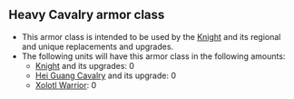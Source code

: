 ## Heavy Cavalry armor class

- This armor class is intended to be used by the [Knight](https://ageofempires.fandom.com/wiki/Knight_(Age_of_Empires_II)) and its regional and unique replacements and upgrades.
- The following units will have this armor class in the following amounts:
  - [Knight](https://ageofempires.fandom.com/wiki/Knight_(Age_of_Empires_II)) and its upgrades: 0
  - [Hei Guang Cavalry](https://ageofempires.fandom.com/wiki/Hei_Guang_Cavalry) and its upgrade: 0
  - [Xolotl Warrior](https://ageofempires.fandom.com/wiki/Xolotl_Warrior): 0